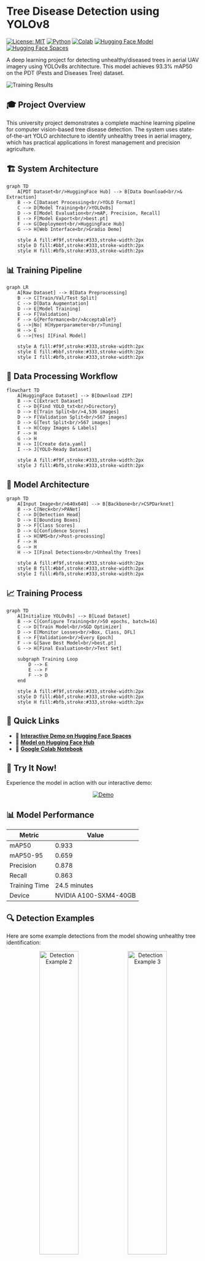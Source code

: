 # Tree Disease Detection using YOLOv8

[![License: MIT](https://img.shields.io/badge/License-MIT-yellow.svg)](https://opensource.org/licenses/MIT)
[![Python](https://img.shields.io/badge/python-3.8%2B-blue.svg)](https://www.python.org/downloads/)
[![Colab](https://colab.research.google.com/assets/colab-badge.svg)](https://colab.research.google.com/github/Ismat-Samadov/crop_desease_detection/blob/main/crop_desease_detection.ipynb)
[![Hugging Face Model](https://img.shields.io/badge/🤗%20Hugging%20Face-Model-yellow)](https://huggingface.co/IsmatS/crop_desease_detection)
[![Hugging Face Spaces](https://img.shields.io/badge/🤗%20Hugging%20Face-Spaces-blue)](https://huggingface.co/spaces/IsmatS/tree-disease-detector-demo)

A deep learning project for detecting unhealthy/diseased trees in aerial UAV imagery using YOLOv8s architecture. This model achieves 93.3% mAP50 on the PDT (Pests and Diseases Tree) dataset.

![Training Results](static/training_results.png)

## 🎓 Project Overview

This university project demonstrates a complete machine learning pipeline for computer vision-based tree disease detection. The system uses state-of-the-art YOLO architecture to identify unhealthy trees in aerial imagery, which has practical applications in forest management and precision agriculture.

## 🏗️ System Architecture

```mermaid
graph TD
    A[PDT Dataset<br/>HuggingFace Hub] --> B[Data Download<br/>& Extraction]
    B --> C[Dataset Processing<br/>YOLO Format]
    C --> D[Model Training<br/>YOLOv8s]
    D --> E[Model Evaluation<br/>mAP, Precision, Recall]
    E --> F[Model Export<br/>best.pt]
    F --> G[Deployment<br/>HuggingFace Hub]
    G --> H[Web Interface<br/>Gradio Demo]
    
    style A fill:#f9f,stroke:#333,stroke-width:2px
    style D fill:#bbf,stroke:#333,stroke-width:2px
    style H fill:#bfb,stroke:#333,stroke-width:2px
```

## 📊 Training Pipeline

```mermaid
graph LR
    A[Raw Dataset] --> B[Data Preprocessing]
    B --> C[Train/Val/Test Split]
    C --> D[Data Augmentation]
    D --> E[Model Training]
    E --> F[Validation]
    F --> G{Performance<br/>Acceptable?}
    G -->|No| H[Hyperparameter<br/>Tuning]
    H --> E
    G -->|Yes| I[Final Model]
    
    style A fill:#f9f,stroke:#333,stroke-width:2px
    style E fill:#bbf,stroke:#333,stroke-width:2px
    style I fill:#bfb,stroke:#333,stroke-width:2px
```

## 🔄 Data Processing Workflow

```mermaid
flowchart TD
    A[HuggingFace Dataset] --> B[Download ZIP]
    B --> C[Extract Dataset]
    C --> D{Find YOLO_txt<br/>Directory}
    D --> E[Train Split<br/>4,536 images]
    D --> F[Validation Split<br/>567 images]
    D --> G[Test Split<br/>567 images]
    E --> H[Copy Images & Labels]
    F --> H
    G --> H
    H --> I[Create data.yaml]
    I --> J[YOLO-Ready Dataset]
    
    style A fill:#f9f,stroke:#333,stroke-width:2px
    style J fill:#bfb,stroke:#333,stroke-width:2px
```

## 🤖 Model Architecture

```mermaid
graph TD
    A[Input Image<br/>640x640] --> B[Backbone<br/>CSPDarknet]
    B --> C[Neck<br/>PANet]
    C --> D[Detection Head]
    D --> E[Bounding Boxes]
    D --> F[Class Scores]
    D --> G[Confidence Scores]
    E --> H[NMS<br/>Post-processing]
    F --> H
    G --> H
    H --> I[Final Detections<br/>Unhealthy Trees]
    
    style A fill:#f9f,stroke:#333,stroke-width:2px
    style B fill:#bbf,stroke:#333,stroke-width:2px
    style I fill:#bfb,stroke:#333,stroke-width:2px
```

## 📈 Training Process

```mermaid
graph TD
    A[Initialize YOLOv8s] --> B[Load Dataset]
    B --> C[Configure Training<br/>50 epochs, batch=16]
    C --> D[Train Model<br/>SGD Optimizer]
    D --> E[Monitor Losses<br/>Box, Class, DFL]
    E --> F[Validation<br/>Every Epoch]
    F --> G[Save Best Model<br/>best.pt]
    G --> H[Final Evaluation<br/>Test Set]
    
    subgraph Training Loop
        D --> E
        E --> F
        F --> D
    end
    
    style A fill:#f9f,stroke:#333,stroke-width:2px
    style D fill:#bbf,stroke:#333,stroke-width:2px
    style H fill:#bfb,stroke:#333,stroke-width:2px
```

## 🚀 Quick Links

- 🤗 **[Interactive Demo on Hugging Face Spaces](https://huggingface.co/spaces/IsmatS/tree-disease-detector-demo)**
- 🤗 **[Model on Hugging Face Hub](https://huggingface.co/IsmatS/crop_desease_detection)**
- 📓 **[Google Colab Notebook](https://colab.research.google.com/github/Ismat-Samadov/crop_desease_detection/blob/main/crop_desease_detection.ipynb)**

## 🎯 Try It Now!

Experience the model in action with our interactive demo:

<div align="center">
  <a href="https://huggingface.co/spaces/IsmatS/tree-disease-detector-demo">
    <img src="https://img.shields.io/badge/Try%20Demo-Hugging%20Face%20Spaces-blue?style=for-the-badge&logo=huggingface" alt="Demo">
  </a>
</div>

## 📊 Model Performance

| Metric | Value |
|--------|-------|
| mAP50 | 0.933 |
| mAP50-95 | 0.659 |
| Precision | 0.878 |
| Recall | 0.863 |
| Training Time | 24.5 minutes |
| Device | NVIDIA A100-SXM4-40GB |

## 🔍 Detection Examples

Here are some example detections from the model showing unhealthy tree identification:

<div align="center">
<img src="static/pred_2.png" width="45%" alt="Detection Example 2">
<img src="static/pred_3.png" width="45%" alt="Detection Example 3">
</div>

<div align="center">
<img src="static/pred_4.png" width="45%" alt="Detection Example 4">
<img src="static/pred_5.png" width="45%" alt="Detection Example 5">
</div>

<div align="center">
<img src="static/pred_6.png" width="45%" alt="Detection Example 6">
</div>

The model successfully identifies unhealthy trees in various aerial imagery conditions, with confidence scores ranging from 0.32 to 0.86. These examples demonstrate the model's ability to detect multiple diseased trees in a single image with accurate bounding boxes.

## 🌟 Features

- High-accuracy detection of unhealthy trees in aerial imagery
- Optimized for UAV/drone captured images at 640x640 resolution
- Fast inference (~7ms per image on GPU)
- Pre-trained model available on [Hugging Face](https://huggingface.co/IsmatS/crop_desease_detection)
- Interactive web demo on [Hugging Face Spaces](https://huggingface.co/spaces/IsmatS/tree-disease-detector-demo)

## 📁 Project Structure

```
crop_desease_detection/
├── crop_desease_detection.ipynb  # Main training notebook
├── crop_desease_detection.py     # Python implementation
├── LICENSE                       # MIT License
├── README.md                     # This file
└── static/                       # Static assets
    ├── training_results.png      # Model performance visualization
    ├── pred_2.png               # Example detection 2
    ├── pred_3.png               # Example detection 3
    ├── pred_4.png               # Example detection 4
    ├── pred_5.png               # Example detection 5
    └── pred_6.png               # Example detection 6
```

## 🚀 Quick Start

### Installation

```bash
pip install ultralytics torch torchvision opencv-python matplotlib
```

### Using the Pre-trained Model

You can load the model directly from Hugging Face:

```python
from ultralytics import YOLO

# Load model from Hugging Face
model = YOLO('https://huggingface.co/IsmatS/crop_desease_detection/resolve/main/best.pt')

# Or use the model ID
model = YOLO('IsmatS/crop_desease_detection')

# Run inference
results = model('path/to/your/image.jpg')

# Process results
for result in results:
    boxes = result.boxes
    if boxes is not None:
        for box in boxes:
            confidence = box.conf[0]
            bbox = box.xyxy[0]
            print(f"Unhealthy tree detected with {confidence:.2f} confidence")

# Save annotated image
results[0].save('result.jpg')
```

### Web Interface

For a user-friendly interface, visit our [Hugging Face Space](https://huggingface.co/spaces/IsmatS/tree-disease-detector-demo) where you can:
- Upload images directly
- Adjust detection thresholds
- Visualize results instantly
- Download annotated images

### 📋 Step-by-Step Training Process

Based on our training notebook, here's the complete pipeline:

```mermaid
sequenceDiagram
    participant User
    participant Colab
    participant HuggingFace
    participant Model
    
    User->>Colab: Start Training Notebook
    Colab->>HuggingFace: Download PDT Dataset
    HuggingFace-->>Colab: 5.6GB Dataset (ZIP)
    Colab->>Colab: Extract & Process Dataset
    Colab->>Colab: Setup YOLO Format
    Colab->>Model: Initialize YOLOv8s
    Colab->>Model: Train for 50 Epochs
    Model-->>Colab: Training Metrics
    Colab->>Colab: Evaluate Performance
    Colab->>HuggingFace: Upload Trained Model
    User->>HuggingFace: Access Model & Demo
```

## 📊 Dataset

This model was trained on the [PDT (Pests and Diseases Tree) dataset](https://huggingface.co/datasets/qwer0213/PDT_dataset):

- **Training Images**: 4,536
- **Validation Images**: 567
- **Test Images**: 567
- **Resolution**: 640x640 pixels
- **Classes**: 1 (unhealthy trees)

### Dataset Statistics

| Split | Images | Labels | Backgrounds |
|-------|--------|--------|-------------|
| Train | 4,536  | 3,206  | 1,330      |
| Val   | 567    | 399    | 168        |
| Test  | 567    | 390    | 177        |

## 🏗️ Model Architecture

- **Base Model**: YOLOv8s
- **Input Size**: 640x640 pixels
- **Parameters**: 11.1M
- **GFLOPs**: 28.6
- **Layers**: 129

The trained model is available on [Hugging Face Model Hub](https://huggingface.co/IsmatS/crop_desease_detection).

### Training Configuration

```yaml
epochs: 50
batch_size: 16
optimizer: SGD
learning_rate: 0.01
momentum: 0.9
weight_decay: 0.001
device: CUDA (NVIDIA A100-40GB)
```

## 📈 Results

The model achieved excellent performance on the validation set:

- Fast convergence: reached 0.878 precision by epoch 13
- Stable training: consistent improvement without overfitting
- High accuracy: 93.3% mAP50 on validation data

View training results and performance metrics on our [Hugging Face Model Card](https://huggingface.co/IsmatS/crop_desease_detection).

## 📊 Understanding Training Metrics

### Overall Performance

Your model achieved excellent results:
- **93.3% mAP50** - Primary accuracy metric for object detection
- **65.9% mAP50-95** - Stricter accuracy measure using multiple IoU thresholds
- **87.8% Precision** - When detecting a diseased tree, the model is correct 87.8% of the time
- **86.3% Recall** - The model finds 86.3% of all diseased trees in images
- **Training Time**: 24.5 minutes on NVIDIA A100-40GB GPU

### Loss Function Evolution

```mermaid
graph LR
    A[Epoch 1<br/>Box Loss: 3.371<br/>Cls Loss: 2.346<br/>DFL Loss: 2.348] --> B[Epoch 10<br/>Box Loss: 1.8<br/>Cls Loss: 1.2<br/>DFL Loss: 1.5]
    B --> C[Epoch 25<br/>Box Loss: 1.3<br/>Cls Loss: 0.8<br/>DFL Loss: 1.2]
    C --> D[Epoch 50<br/>Box Loss: 1.117<br/>Cls Loss: 0.645<br/>DFL Loss: 1.072]
    
    style A fill:#f99,stroke:#333,stroke-width:2px
    style B fill:#ff9,stroke:#333,stroke-width:2px
    style C fill:#9f9,stroke:#333,stroke-width:2px
    style D fill:#9ff,stroke:#333,stroke-width:2px
```

### Training Progress Analysis

#### Loss Metrics Breakdown

The training process tracked three types of losses that decreased over 50 epochs:

1. **Box Loss (box_loss)**: 3.371 → 1.117
   - Measures bounding box coordinate prediction accuracy
   - Lower values indicate better localization of diseased trees

2. **Classification Loss (cls_loss)**: 2.346 → 0.6453
   - Measures object classification accuracy
   - Significant reduction shows improved disease identification

3. **DFL Loss (Distribution Focal Loss)**: 2.348 → 1.072
   - Helps with precise bounding box regression
   - Steady decrease indicates better boundary detection

#### Evaluation Metrics Evolution

- **mAP50**: Improved from 28.8% (epoch 1) to 93.3% (final)
  - Mean Average Precision at 50% IoU threshold
  - Primary accuracy metric for object detection

- **mAP50-95**: Rose from 12% to 65.9%
  - Average mAP for IoU thresholds from 50% to 95%
  - More stringent metric; 65.9% is excellent

- **Precision**: Reached 87.8%
  - True positives / (True positives + False positives)
  - Low false positive rate

- **Recall**: Achieved 86.3%
  - True positives / (True positives + False negatives)
  - Finds most diseased trees in images

### Training Characteristics

1. **Fast Initial Learning**: Major improvements in first 10 epochs
2. **Stable Plateau**: Performance stabilized around epochs 20-30
3. **Fine-tuning Phase**: Gradual improvements in final epochs
4. **No Overfitting**: Validation metrics continued improving throughout

### Model Efficiency

- **Inference Speed**: ~7ms per image on GPU
- **Model Size**: 11.1M parameters (lightweight)
- **Batch Processing**: 16 images per batch at 640x640 resolution

### Dataset Insights

The model was trained on:
- **Training**: 4,536 images (3,206 with diseased trees, 1,330 healthy backgrounds)
- **Validation**: 567 images (399 with diseased trees, 168 backgrounds)
- **Test**: 567 images (390 with diseased trees, 177 backgrounds)

Background images help the model learn to distinguish healthy from diseased trees, reducing false positives.

## 🔧 Advanced Usage

### Custom Inference Settings

```python
# Adjust detection parameters
results = model.predict(
    source='path/to/image.jpg',
    conf=0.25,  # Confidence threshold
    iou=0.45,   # IoU threshold for NMS
    imgsz=640,  # Inference size
    save=True   # Save results
)
```

### Batch Processing

```python
import glob

# Process multiple images
image_paths = glob.glob('path/to/images/*.jpg')
results = model(image_paths, batch=8)

# Process results
for i, result in enumerate(results):
    print(f"Image {i}: Detected {len(result.boxes)} unhealthy trees")
    result.save(f'result_{i}.jpg')
```

### API Usage

You can also use the model through the Hugging Face Inference API:

```python
import requests

API_URL = "https://api-inference.huggingface.co/models/IsmatS/crop_desease_detection"
headers = {"Authorization": "Bearer YOUR_HF_TOKEN"}

def query(filename):
    with open(filename, "rb") as f:
        data = f.read()
    response = requests.post(API_URL, headers=headers, data=data)
    return response.json()

output = query("your_image.jpg")
```

## 🌐 Applications

- **Precision Agriculture**: Early detection of diseased trees in orchards
- **Forest Management**: Large-scale monitoring of forest health
- **Environmental Monitoring**: Tracking disease spread patterns
- **Research**: Studying tree disease progression

## 🔬 Technical Implementation Details

### Data Pipeline Implementation

```mermaid
graph TD
    A[snapshot_download] --> B[ZIP Extraction]
    B --> C[Directory Structure<br/>Exploration]
    C --> D[YOLO Format<br/>Conversion]
    D --> E[data.yaml Creation]
    E --> F[Model Training]
    
    subgraph Dataset Processing
        C --> G[Train: 4,536 imgs]
        C --> H[Val: 567 imgs]
        C --> I[Test: 567 imgs]
        G --> D
        H --> D
        I --> D
    end
    
    style A fill:#f9f,stroke:#333,stroke-width:2px
    style F fill:#bbf,stroke:#333,stroke-width:2px
```

### Model Deployment Pipeline

```mermaid
graph LR
    A[Trained Model<br/>best.pt] --> B[Model Export]
    B --> C[HuggingFace Hub<br/>Upload]
    C --> D[Model Card<br/>Creation]
    D --> E[Gradio Interface]
    E --> F[HuggingFace Spaces<br/>Deployment]
    
    style A fill:#f9f,stroke:#333,stroke-width:2px
    style C fill:#bbf,stroke:#333,stroke-width:2px
    style F fill:#bfb,stroke:#333,stroke-width:2px
```

## 🤝 Contributing

Contributions are welcome! Please feel free to submit a Pull Request.

1. Fork the project
2. Create your feature branch (`git checkout -b feature/AmazingFeature`)
3. Commit your changes (`git commit -m 'Add some AmazingFeature'`)
4. Push to the branch (`git push origin feature/AmazingFeature`)
5. Open a Pull Request

## 📄 License

This project is licensed under the MIT License - see the [LICENSE](LICENSE) file for details.

## 🙏 Acknowledgments

- [PDT Dataset](https://huggingface.co/datasets/qwer0213/PDT_dataset) by Zhou et al., ECCV 2024
- [Ultralytics YOLOv8](https://github.com/ultralytics/ultralytics) framework
- Training performed on Google Colab with NVIDIA A100 GPU
- Model hosted on [Hugging Face](https://huggingface.co/IsmatS/crop_desease_detection)
- Demo hosted on [Hugging Face Spaces](https://huggingface.co/spaces/IsmatS/tree-disease-detector-demo)

## 📚 Citation

If you use this model in your research, please cite:

```bibtex
@software{samadov2024treedisease,
  author = {Ismat Samadov},
  title = {Tree Disease Detection using YOLOv8},
  year = {2024},
  publisher = {GitHub},
  url = {https://github.com/Ismat-Samadov/crop_desease_detection}
}

@inproceedings{zhou2024pdt,
  title={PDT: Uav Target Detection Dataset for Pests and Diseases Tree},
  author={Zhou, Mingle and Xing, Rui and others},
  booktitle={ECCV},
  year={2024}
}
```

## 🔗 Important Links

- 🤗 **Model**: [https://huggingface.co/IsmatS/crop_desease_detection](https://huggingface.co/IsmatS/crop_desease_detection)
- 🚀 **Demo**: [https://huggingface.co/spaces/IsmatS/tree-disease-detector-demo](https://huggingface.co/spaces/IsmatS/tree-disease-detector-demo)
- 💻 **GitHub**: [https://github.com/Ismat-Samadov/crop_desease_detection](https://github.com/Ismat-Samadov/crop_desease_detection)
- 📊 **Dataset**: [https://huggingface.co/datasets/qwer0213/PDT_dataset](https://huggingface.co/datasets/qwer0213/PDT_dataset)
- 🪿 **Notebook**: [https://www.kaggle.com/code/ismetsemedov/crop-desease-detection](https://www.kaggle.com/code/ismetsemedov/crop-desease-detection)

